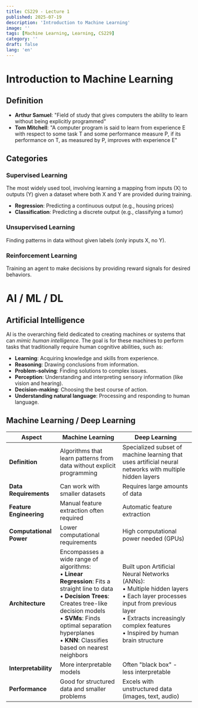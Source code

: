 ```yaml
---
title: CS229 - Lecture 1
published: 2025-07-19
description: 'Introduction to Machine Learning'
image: ''
tags: [Machine Learning, Learning, CS229]
category: ''
draft: false 
lang: 'en'
---
```


# Introduction to Machine Learning

## Definition

- **Arthur Samuel**: "Field of study that gives computers the ability to learn without being explicitly programmed"
- **Tom Mitchell**: "A computer program is said to learn from experience E with respect to some task T and some performance measure P, if its performance on T, as measured by P, improves with experience E"

## Categories

### Supervised Learning
The most widely used tool, involving learning a mapping from inputs (X) to outputs (Y) given a dataset where both X and Y are provided during training.

- **Regression**: Predicting a continuous output (e.g., housing prices)
- **Classification**: Predicting a discrete output (e.g., classifying a tumor)

### Unsupervised Learning
Finding patterns in data without given labels (only inputs X, no Y).

### Reinforcement Learning
Training an agent to make decisions by providing reward signals for desired behaviors.

# AI / ML / DL

## Artificial Intelligence

AI is the overarching field dedicated to creating machines or systems that can *mimic human intelligence*. The goal is for these machines to perform tasks that traditionally require human cognitive abilities, such as:
- **Learning**: Acquiring knowledge and skills from experience.
- **Reasoning**: Drawing conclusions from information.
- **Problem-solving**: Finding solutions to complex issues.
- **Perception**: Understanding and interpreting sensory information (like vision and hearing).
- **Decision-making**: Choosing the best course of action.
- **Understanding natural language**: Processing and responding to human language.

## Machine Learning / Deep Learning

| Aspect | Machine Learning | Deep Learning |
|--------|------------------|---------------|
| **Definition** | Algorithms that learn patterns from data without explicit programming | Specialized subset of machine learning that uses artificial neural networks with multiple hidden layers |
| **Data Requirements** | Can work with smaller datasets | Requires large amounts of data |
| **Feature Engineering** | Manual feature extraction often required | Automatic feature extraction |
| **Computational Power** | Lower computational requirements | High computational power needed (GPUs) |
| **Architecture** | Encompasses a wide range of algorithms:<br>• **Linear Regression**: Fits a straight line to data<br>• **Decision Trees**: Creates tree-like decision models<br>• **SVMs**: Finds optimal separation hyperplanes<br>• **KNN**: Classifies based on nearest neighbors | Built upon Artificial Neural Networks (ANNs):<br>• Multiple hidden layers<br>• Each layer processes input from previous layer<br>• Extracts increasingly complex features<br>• Inspired by human brain structure |
| **Interpretability** | More interpretable models | Often "black box" - less interpretable |
| **Performance** | Good for structured data and smaller problems | Excels with unstructured data (images, text, audio) |
